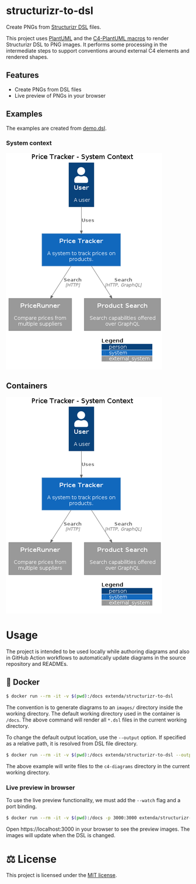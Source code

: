 # structurizr-to-dsl

Create PNGs from [Structurizr DSL](https://github.com/structurizr/dsl#readme) files.

This project uses [PlantUML](https://plantuml.com) and the [C4-PlantUML macros](https://github.com/plantuml-stdlib/C4-PlantUML)
to render Structurizr DSL to PNG images. It performs some processing in the intermediate steps to support conventions around external C4 elements and rendered shapes.

## Features

  * Create PNGs from DSL files
  * Live preview of PNGs in your browser
<!--  * Available as a GitHub Action -->

## Examples

The examples are created from [demo.dsl](demo.dsl).

### System context

![System context](images/structurizr-PriceTracker-SystemContext.png)

## Containers
![Container view](images/structurizr-PriceTracker-SystemContext.png)

# Usage

The project is intended to be used locally while authoring diagrams and also in GitHub Action workflows to automatically update diagrams in the source repository and READMEs.

## :whale: Docker

```bash
$ docker run --rm -it -v $(pwd):/docs extenda/structurizr-to-dsl
```

The convention is to generate diagrams to an `images/` directory inside the working directory. The default working directory used in the container is `/docs`. The above command will render all `*.dsl` files in the current working directory.

To change the default output location, use the `--output` option. If specified as a relative path, it is resolved from DSL file directory.

```bash
$ docker run --rm -it -v $(pwd):/docs extenda/structurizr-to-dsl --output c4-diagrams
```

The above example will write files to the `c4-diagrams` directory in the current working directory.

### Live preview in browser

To use the live preview functionality, we must add the `--watch` flag and a port binding.

```bash
$ docker run --rm -it -v $(pwd):/docs -p 3000:3000 extenda/structurizr-to-dsl --watch
```

Open https://localhost:3000 in your browser to see the preview images. The images will update when the DSL is changed.
<!--
## :octocat: GitHub Action

Given that you have the following file tree:

```
docs
├── system1
│   └── system1.dsl
└── system2
    └── system2.dsl
```

An action configured to run from the `docs` directory will produce PNGs for all DSL files.
If the action detects changes to the images it will commit the updates using the `github-token`.

```yaml
name: structurizr
on:
  push:
    paths: 'docs/*.dsl'

jobs:
  structurizr:
    runs-on: ubuntu-latest
    steps:
      - uses: actions/checkout@v2

      - uses: extenda/structurizr-to-dsl@v0
        with:
          working-directory: docs
          github-token: ${{ secrets.GITHUB_TOKEN }}
```
-->

# :balance_scale: License

This project is licensed under the [MIT license](LICENSE).
